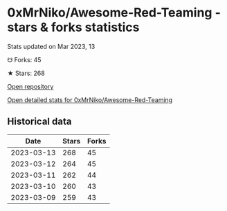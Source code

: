 # 0xMrNiko/Awesome-Red-Teaming - stars & forks statistics

Stats updated on Mar 2023, 13

☋ Forks: 45

★ Stars: 268

[Open repository](https://github.com/0xMrNiko/Awesome-Red-Teaming)

[Open detailed stats for 0xMrNiko/Awesome-Red-Teaming](https://reviewgithub.com/rep/0xMrNiko/Awesome-Red-Teaming)

## Historical data
| Date | Stars | Forks |
|------|-------|-------|
| 2023-03-13 | 268 | 45 | 
| 2023-03-12 | 264 | 45 | 
| 2023-03-11 | 262 | 44 | 
| 2023-03-10 | 260 | 43 | 
| 2023-03-09 | 259 | 43 | 

